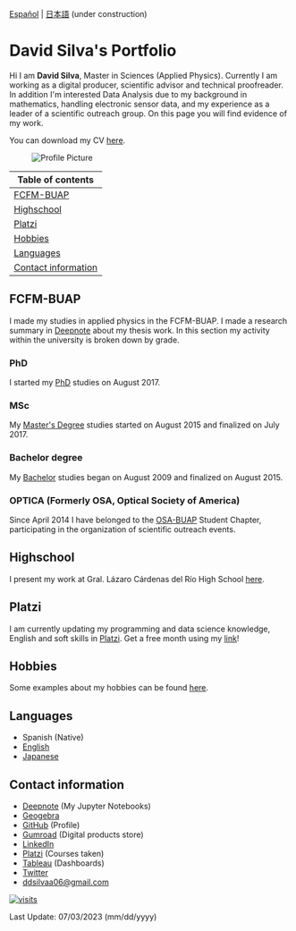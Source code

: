 [Español](indexesp.md) \| [日本語](indexjp.md) (under construction)

# David Silva's Portfolio

Hi I am **David Silva**, Master in Sciences (Applied Physics). Currently I am working as a digital producer, scientific advisor and technical proofreader. In addition I'm interested Data Analysis due to my background in mathematics, handling electronic sensor data, and my experience as a leader of a scientific outreach group. On this page you will find evidence of my work.

You can download my CV [here](https://drive.google.com/file/d/1jRKEZaBGy8Ave2hQmERIcFRiI1p5Uw8s/view?usp=sharing).

<figure>
  <img
  src="https://imgur.com/WxNkgL4.jpg"
  alt="Profile Picture">
</figure>

| Table of contents |
| --- |
| [FCFM-BUAP](#fcfm-buap) |
| [Highschool](#highschool) |
| [Platzi](#platzi) |
| [Hobbies](#hobbies) |
| [Languages](#languages) |
| [Contact information](#contact-information) |

## FCFM-BUAP

I made my studies in applied physics in the FCFM-BUAP. I made a research summary in [Deepnote](https://deepnote.com/@david-silva-apango/Research-summary-0mDzbxatSmqOb-PeVQfuhQ) about my thesis work. In this section my activity within the university is broken down by grade.

### PhD

I started my [PhD](phd.md) studies on August 2017.

### MSc

My [Master's Degree](msc.md) studies started on August 2015 and finalized on July 2017.

### Bachelor degree

My [Bachelor](bachelor.md) studies began on August 2009 and finalized on August 2015.

### OPTICA (Formerly OSA, Optical Society of America)

Since April 2014 I have belonged to the [OSA-BUAP](optica.md) Student Chapter, participating in the organization of scientific outreach events.

## Highschool

I present my work at Gral. Lázaro Cárdenas del Río High School [here](high.md).

## Platzi

I am currently updating my programming and data science knowledge, English and soft skills in [Platzi](platzi.md). Get a free month using my [link](https://platzi.com/r/davidsilvaa/)!

## Hobbies

Some examples about my hobbies can be found [here](hobbies.md).

## Languages

- Spanish (Native)
- [English](english.md)
- [Japanese](japanese.md)

## Contact information

- [Deepnote](https://deepnote.com/@david-silva-apango) (My Jupyter Notebooks)
- [Geogebra](https://www.geogebra.org/u/davidsa06)
- [GitHub](https://github.com/DavidSA06) (Profile)
- [Gumroad](https://davidsilvaapango.gumroad.com/) (Digital products store)
- [LinkedIn](https://www.linkedin.com/in/david-silva-apango-60553714a/)
- [Platzi](https://platzi.com/p/davidsilvaa/) (Courses taken)
- [Tableau](https://public.tableau.com/app/profile/david.silva2663) (Dashboards)
- [Twitter](https://twitter.com/DavidSA06)
- ddsilvaa06@gmail.com

<a href="https://hits.sh/davidsa06.github.io/"><img alt="visits" src="https://hits.sh/davidsa06.github.io.svg?view=today-total&style=plastic&label=visits"/></a>

Last Update: 07/03/2023 (mm/dd/yyyy)

